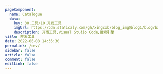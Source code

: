 ```yaml
---
pageComponent:
  name: Catalogue
  data:
    key: 30.工具/10.开发工具
    imgUrl: https://cdn.staticaly.com/gh/xingcxb/blog_img@blog1/blog/basic/goland.png
    description: 开发工具,Visual Studio Code,搜索引擎
title: 开发工具
date: 2022-06-08 14:35:30
permalink: /dev/
sidebar: false
article: false
comment: false
editLink: false
---
```

